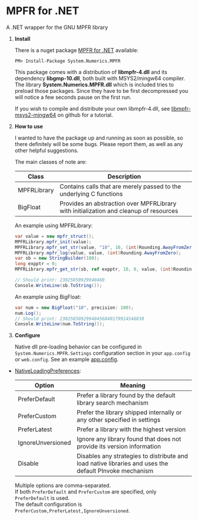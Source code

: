 # MPFR for .NET

A .NET wrapper for the GNU MPFR library

1. **Install**

    There is a nuget package [MPFR for .NET](https://www.nuget.org/packages/System.Numerics.MPFR) available:
    
    `PM> Install-Package System.Numerics.MPFR`

    This package comes with a distribution of **libmpfr-4.dll** and its dependency **libgmp-10.dll**, both built with MSYS2/mingw64 compiler. The library **System.Numerics.MPFR.dll** which is included tries to preload those packages. Since they have to be first decompressed you will notice a few seconds pause on the first run.
    
    If you wish to compile and distribute your own libmpfr-4.dll, see [libmpfr-msys2-mingw64](https://github.com/emphasis87/libmpfr-msys2-mingw64) on github for a tutorial.

2. **How to use**

    I wanted to have the package up and running as soon as possible, so there definitely will be some bugs. Please report them, as well as any other helpful suggestions.
    
    The main classes of note are:
    
    | Class       | Description |
    | ----------- | ----------- |
    | MPFRLibrary | Contains calls that are merely passed to the underlying C functions |
    | BigFloat    | Provides an abstraction over MPFRLibrary with initialization and cleanup of resources |
    
    An example using MPFRLibrary:
    
    ```csharp
    var value = new mpfr_struct();
    MPFRLibrary.mpfr_init(value);
    MPFRLibrary.mpfr_set_str(value, "10", 10, (int)Rounding.AwayFromZero);
    MPFRLibrary.mpfr_log(value, value, (int)Rounding.AwayFromZero);
    var sb = new StringBuilder(100);
    long expptr = 0;
    MPFRLibrary.mpfr_get_str(sb, ref expptr, 10, 0, value, (int)Rounding.AwayFromZero);
    
    // Should print: 23025850929940460
    Console.WriteLine(sb.ToString());
    ```
    
    An example using BigFloat:
    
    ```csharp
    var num = new BigFloat("10", precision: 100);
    num.Log();
    // Should print: 23025850929940456840179914546838
    Console.WriteLine(num.ToString());
    ```

3. **Configure**

    Native dll pre-loading behavior can be configured in `System.Numerics.MPFR.Settings` configuration section in your `app.config` or `web.config`. See an example [app.config](https://github.com/emphasis87/mpfr.NET/blob/master/src/System.Numerics.MPFR/app.config).

  * [NativeLoadingPreferences](https://github.com/emphasis87/mpfr.NET/blob/master/src/System.Numerics.MPFR/NativeLoadingPreferences.cs):

    | Option            | Meaning |
    | ----------------- | ------- |
    | PreferDefault     | Prefer a library found by the default library search mechanism |
    | PreferCustom      | Prefer the library shipped internally or any other specified in settings |
    | PreferLatest      | Prefer a library with the highest version |
    | IgnoreUnversioned | Ignore any library found that does not provide its version information |
    | Disable           | Disables any strategies to distribute and load native libraries and uses the default PInvoke mechanism |

    Multiple options are comma-separated.
    <br>If both `PreferDefault` and `PreferCustom` are specified, only `PreferDefault` is used.
    <br>The default configuration is `PreferCustom,PreferLatest,IgnoreUnversioned`.
